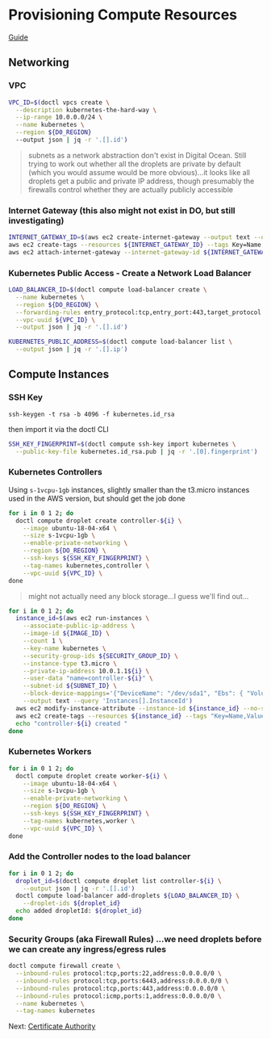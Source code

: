 # Provisioning Compute Resources

[Guide](https://github.com/kelseyhightower/kubernetes-the-hard-way/blob/master/docs/03-compute-resources.md)

## Networking

### VPC

```sh
VPC_ID=$(doctl vpcs create \
  --description kubernetes-the-hard-way \
  --ip-range 10.0.0.0/24 \
  --name kubernetes \
  --region ${D0_REGION}
  --output json | jq -r '.[].id')
```

> subnets as a network abstraction don't exist in Digital Ocean. Still trying to work out whether all the droplets are private by default (which you would assume would be more obvious)...it looks like all droplets get a public and private IP address, though presumably the firewalls control whether they are actually publicly accessible

### Internet Gateway (this also might not exist in DO, but still investigating)

```sh
INTERNET_GATEWAY_ID=$(aws ec2 create-internet-gateway --output text --query 'InternetGateway.InternetGatewayId')
aws ec2 create-tags --resources ${INTERNET_GATEWAY_ID} --tags Key=Name,Value=kubernetes
aws ec2 attach-internet-gateway --internet-gateway-id ${INTERNET_GATEWAY_ID} --vpc-id ${VPC_ID}
```

### Kubernetes Public Access - Create a Network Load Balancer

```sh
LOAD_BALANCER_ID=$(doctl compute load-balancer create \
  --name kubernetes \
  --region ${DO_REGION} \
  --forwarding-rules entry_protocol:tcp,entry_port:443,target_protocol:tcp,target_port:6443 \
  --vpc-uuid ${VPC_ID} \
  --output json | jq -r '.[].id')
```

```sh
KUBERNETES_PUBLIC_ADDRESS=$(doctl compute load-balancer list \
  --output json | jq -r '.[].ip')
```

## Compute Instances

### SSH Key

```
ssh-keygen -t rsa -b 4096 -f kubernetes.id_rsa
```

then import it via the doctl CLI

```sh
SSH_KEY_FINGERPRINT=$(doctl compute ssh-key import kubernetes \
  --public-key-file kubernetes.id_rsa.pub | jq -r '.[0].fingerprint')
```

### Kubernetes Controllers

Using `s-1vcpu-1gb` instances, slightly smaller than the t3.micro instances used in the AWS version, but should get the job done

```sh
for i in 0 1 2; do
  doctl compute droplet create controller-${i} \
    --image ubuntu-18-04-x64 \
    --size s-1vcpu-1gb \
    --enable-private-networking \
    --region ${DO_REGION} \
    --ssh-keys ${SSH_KEY_FINGERPRINT} \
    --tag-names kubernetes,controller \
    --vpc-uuid ${VPC_ID} \
done
```

> might not actually need any block storage...I guess we'll find out...
```sh
for i in 0 1 2; do
  instance_id=$(aws ec2 run-instances \
    --associate-public-ip-address \
    --image-id ${IMAGE_ID} \
    --count 1 \
    --key-name kubernetes \
    --security-group-ids ${SECURITY_GROUP_ID} \
    --instance-type t3.micro \
    --private-ip-address 10.0.1.1${i} \
    --user-data "name=controller-${i}" \
    --subnet-id ${SUBNET_ID} \
    --block-device-mappings='{"DeviceName": "/dev/sda1", "Ebs": { "VolumeSize": 50 }, "NoDevice": "" }' \
    --output text --query 'Instances[].InstanceId')
  aws ec2 modify-instance-attribute --instance-id ${instance_id} --no-source-dest-check
  aws ec2 create-tags --resources ${instance_id} --tags "Key=Name,Value=controller-${i}"
  echo "controller-${i} created "
done
```

### Kubernetes Workers

```sh
for i in 0 1 2; do
  doctl compute droplet create worker-${i} \
    --image ubuntu-18-04-x64 \
    --size s-1vcpu-1gb \
    --enable-private-networking \
    --region ${DO_REGION} \
    --ssh-keys ${SSH_KEY_FINGERPRINT} \
    --tag-names kubernetes,worker \
    --vpc-uuid ${VPC_ID} \
done
```

### Add the Controller nodes to the load balancer

```sh
for i in 0 1 2; do
  droplet_id=$(doctl compute droplet list controller-${i} \
    --output json | jq -r '.[].id')
  doctl compute load-balancer add-droplets ${LOAD_BALANCER_ID} \
    --droplet-ids ${droplet_id}
  echo added dropletId: ${droplet_id}
done
```


### Security Groups (aka Firewall Rules) ...we need droplets before we can create any ingress/egress rules

```sh
doctl compute firewall create \
  --inbound-rules protocol:tcp,ports:22,address:0.0.0.0/0 \
  --inbound-rules protocol:tcp,ports:6443,address:0.0.0.0/0 \
  --inbound-rules protocol:tcp,ports:443,address:0.0.0.0/0 \
  --inbound-rules protocol:icmp,ports:1,address:0.0.0.0/0 \
  --name kubernetes \
  --tag-names kubernetes
```

Next: [Certificate Authority](04-certificate-authority.md)
